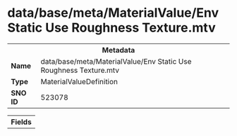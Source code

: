 <h1>data/base/meta/MaterialValue/Env Static Use Roughness Texture.mtv</h1><table><tr><th colspan="100%">Metadata</th></tr><tr><td><b>Name</b></td><td>data/base/meta/MaterialValue/Env Static Use Roughness Texture.mtv</td></tr><tr><td><b>Type</b></td><td>MaterialValueDefinition</td></tr><tr><td><b>SNO ID</b></td><td>523078</td></tr></table>

<table><tr><th colspan="100%">Fields</th></tr></table>


